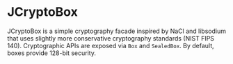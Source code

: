 # JCryptoBox

JCryptoBox is a simple cryptography facade inspired by NaCl and libsodium that uses slightly more conservative cryptography standards (NIST FIPS 140).
Cryptographic APIs are exposed via `Box` and `SealedBox`.
By default, boxes provide 128-bit security.

